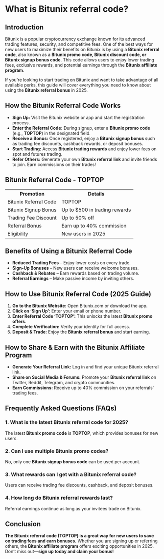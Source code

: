 <h1>What is Bitunix referral code?</h1>
<h2>Introduction</h2>
<p>Bitunix is a popular cryptocurrency exchange known for its advanced trading features, security, and competitive fees. One of the best ways for new users to maximize their benefits on Bitunix is by using a <strong>Bitunix referral code</strong>, also known as a <strong>Bitunix promo code, Bitunix discount code, or Bitunix signup bonus code</strong>. This code allows users to enjoy lower trading fees, exclusive rewards, and potential earnings through the <strong>Bitunix affiliate program</strong>.</p>

<p>If you're looking to start trading on Bitunix and want to take advantage of all available perks, this guide will cover everything you need to know about using the <strong>Bitunix referral bonus</strong> in 2025.</p>

<h2>How the Bitunix Referral Code Works</h2>
<ul>
    <li><strong>Sign Up:</strong> Visit the Bitunix website or app and start the registration process.</li>
    <li><strong>Enter the Referral Code:</strong> During signup, enter a <strong>Bitunix promo code</strong> (e.g., <strong>TOPTOP</strong>) in the designated field.</li>
    <li><strong>Receive a Bonus:</strong> Once registered, enjoy a <strong>Bitunix signup bonus</strong> such as trading fee discounts, cashback rewards, or deposit bonuses.</li>
    <li><strong>Start Trading:</strong> Access <strong>Bitunix trading rewards</strong> and enjoy lower fees on spot and futures trading.</li>
    <li><strong>Refer Others:</strong> Generate your own <strong>Bitunix referral link</strong> and invite friends to join. Earn commissions on their trades!</li>
</ul>

<h2>Bitunix Referral Code - TOPTOP</h2>
<table>
    <tr>
        <th>Promotion</th>
        <th>Details</th>
    </tr>
    <tr>
        <td>Bitunix Referral Code</td>
        <td>TOPTOP</td>
    </tr>
    <tr>
        <td>Bitunix Signup Bonus</td>
        <td>Up to $500 in trading rewards</td>
    </tr>
    <tr>
        <td>Trading Fee Discount</td>
        <td>Up to 50% off</td>
    </tr>
    <tr>
        <td>Referral Bonus</td>
        <td>Earn up to 40% commission</td>
    </tr>
    <tr>
        <td>Eligibility</td>
        <td>New users in 2025</td>
    </tr>
</table>

<h2>Benefits of Using a Bitunix Referral Code</h2>
<ul>
    <li><strong>Reduced Trading Fees</strong> – Enjoy lower costs on every trade.</li>
    <li><strong>Sign-Up Bonuses</strong> – New users can receive welcome bonuses.</li>
    <li><strong>Cashback & Rebates</strong> – Earn rewards based on trading volume.</li>
    <li><strong>Referral Earnings</strong> – Make passive income by inviting others.</li>
</ul>

<h2>How to Use Bitunix Referral Code (2025 Guide)</h2>
<ol>
    <li><strong>Go to the Bitunix Website:</strong> Open Bitunix.com or download the app.</li>
    <li><strong>Click on ‘Sign Up’:</strong> Enter your email or phone number.</li>
    <li><strong>Enter Referral Code ‘TOPTOP’:</strong> This unlocks the latest <strong>Bitunix promo offers</strong>.</li>
    <li><strong>Complete Verification:</strong> Verify your identity for full access.</li>
    <li><strong>Deposit & Trade:</strong> Enjoy the <strong>Bitunix referral bonus</strong> and start earning.</li>
</ol>

<h2>How to Share & Earn with the Bitunix Affiliate Program</h2>
<ul>
    <li><strong>Generate Your Referral Link:</strong> Log in and find your unique Bitunix referral link.</li>
    <li><strong>Share on Social Media & Forums:</strong> Promote your <strong>Bitunix referral link</strong> on Twitter, Reddit, Telegram, and crypto communities.</li>
    <li><strong>Earn Commissions:</strong> Receive up to 40% commission on your referrals' trading fees.</li>
</ul>

<h2>Frequently Asked Questions (FAQs)</h2>
<h3>1. What is the latest Bitunix referral code for 2025?</h3>
<p>The latest <strong>Bitunix promo code</strong> is <strong>TOPTOP</strong>, which provides bonuses for new users.</p>

<h3>2. Can I use multiple Bitunix promo codes?</h3>
<p>No, only one <strong>Bitunix signup bonus code</strong> can be used per account.</p>

<h3>3. What rewards can I get with a Bitunix referral code?</h3>
<p>Users can receive trading fee discounts, cashback, and deposit bonuses.</p>

<h3>4. How long do Bitunix referral rewards last?</h3>
<p>Referral earnings continue as long as your invitees trade on Bitunix.</p>

<h2>Conclusion</h2>
<p><strong>The Bitunix referral code (TOPTOP) is a great way for new users to save on trading fees and earn bonuses.</strong> Whether you are signing up or referring others, the <strong>Bitunix affiliate program</strong> offers exciting opportunities in 2025. Don’t miss out—<strong>sign up today and claim your bonus!</strong></p>
